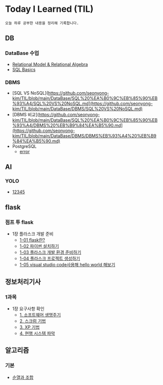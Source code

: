 # Today I Learned (TIL)
```
오늘 하루 공부한 내용을 정리해 기록합니다.
```
## DB
### DataBase 수업
- [Relational Model & Relational Algebra](https://github.com/seonyong-kim/TIL/blob/main/DataBase/DataBaseClass/Relational%20Model%20%26%20Relational%20Algebra.md)
- [SQL Basics](https://github.com/seonyong-kim/TIL/blob/main/DataBase/DataBaseClass/SQL%20Basics.md)
### DBMS
- [SQL VS NoSQL](https://github.com/seonyong-kim/TIL/blob/main/DataBase/SQL%20%EA%B0%9C%EB%85%90%EB%93%A4/SQL%20VS%20NoSQL.md](https://github.com/seonyong-kim/TIL/blob/main/DataBase/DBMS/SQL%20VS%20NoSQL.md)
- [DBMS 비교](https://github.com/seonyong-kim/TIL/blob/main/DataBase/SQL%20%EA%B0%9C%EB%85%90%EB%93%A4/DBMS%20%EB%B9%84%EA%B5%90.md](https://github.com/seonyong-kim/TIL/blob/main/DataBase/DBMS/DBMS%EB%93%A4%20%EB%B9%84%EA%B5%90.md)
- PostgreSQL
  - [error](https://github.com/seonyong-kim/TIL/blob/main/DataBase/DBMS/PostgreSQL/error.md)
## AI
### YOLO
- [12345](https://github.com/seonyong-kim/TIL/blob/main/AI/YOLO/1.md)

## flask
### 점프 투 flask
- 1장 플라스크 개발 준비
    - [1-01 flask란?](https://github.com/seonyong-kim/TIL/blob/main/flask/%EC%A0%90%ED%94%84%20%ED%88%AC%20flask/1%EC%9E%A5%20%ED%94%8C%EB%9D%BC%EC%8A%A4%ED%81%AC%20%EA%B0%9C%EB%B0%9C%20%EC%A4%80%EB%B9%84/1-01%20%ED%94%8C%EB%9D%BC%EC%8A%A4%ED%81%AC%EB%9E%80%3F.md)
    - [1-02 파이썬 설치하기](https://github.com/seonyong-kim/TIL/blob/main/flask/%EC%A0%90%ED%94%84%20%ED%88%AC%20flask/1%EC%9E%A5%20%ED%94%8C%EB%9D%BC%EC%8A%A4%ED%81%AC%20%EA%B0%9C%EB%B0%9C%20%EC%A4%80%EB%B9%84/1-02%20%ED%8C%8C%EC%9D%B4%EC%8D%AC%20%EC%84%A4%EC%B9%98%ED%95%98%EA%B8%B0.md)
    - [1-03 플라스크 개발 환경 준비하기](https://github.com/seonyong-kim/TIL/blob/main/flask/%EC%A0%90%ED%94%84%20%ED%88%AC%20flask/1%EC%9E%A5%20%ED%94%8C%EB%9D%BC%EC%8A%A4%ED%81%AC%20%EA%B0%9C%EB%B0%9C%20%EC%A4%80%EB%B9%84/1-03%20%ED%94%8C%EB%9D%BC%EC%8A%A4%ED%81%AC%20%EA%B0%9C%EB%B0%9C%20%ED%99%98%EA%B2%BD%20%EC%A4%80%EB%B9%84%ED%95%98%EA%B8%B0.md)
    - [1-04 플라스크 프로젝트 생성하기](https://github.com/seonyong-kim/TIL/blob/main/flask/%EC%A0%90%ED%94%84%20%ED%88%AC%20flask/1%EC%9E%A5%20%ED%94%8C%EB%9D%BC%EC%8A%A4%ED%81%AC%20%EA%B0%9C%EB%B0%9C%20%EC%A4%80%EB%B9%84/1-04%20%ED%94%8C%EB%9D%BC%EC%8A%A4%ED%81%AC%20%ED%94%84%EB%A1%9C%EC%A0%9D%ED%8A%B8%20%EC%83%9D%EC%84%B1%ED%95%98%EA%B8%B0.md)
    - [1-05 visual studio code사용해 hello world 해보기](https://github.com/seonyong-kim/TIL/blob/main/flask/%EC%A0%90%ED%94%84%20%ED%88%AC%20flask/1%EC%9E%A5%20%ED%94%8C%EB%9D%BC%EC%8A%A4%ED%81%AC%20%EA%B0%9C%EB%B0%9C%20%EC%A4%80%EB%B9%84/1-05%20visual%20studio%20code%EC%82%AC%EC%9A%A9%ED%95%B4%20hello%20world%20%ED%95%B4%EB%B3%B4%EA%B8%B0.md)
 
## 정보처리기사
### 1과목
- 1장 요구사항 확인
     - [1. 소프트웨어 생명주기](https://github.com/seonyong-kim/TIL/blob/main/%EC%A0%95%EB%B3%B4%EC%B2%98%EB%A6%AC%EA%B8%B0%EC%82%AC/1%EA%B3%BC%EB%AA%A9%20%EC%86%8C%ED%94%84%ED%8A%B8%EC%9B%A8%EC%96%B4%20%EC%84%A4%EA%B3%84/1.%20%EC%9A%94%EA%B5%AC%EC%82%AC%ED%95%AD/1.%20%EC%86%8C%ED%94%84%ED%8A%B8%EC%9B%A8%EC%96%B4%20%EC%83%9D%EB%AA%85%EC%A3%BC%EA%B8%B0.md)
     - [2. 스크럼 기법](https://github.com/seonyong-kim/TIL/blob/main/%EC%A0%95%EB%B3%B4%EC%B2%98%EB%A6%AC%EA%B8%B0%EC%82%AC/1%EA%B3%BC%EB%AA%A9%20%EC%86%8C%ED%94%84%ED%8A%B8%EC%9B%A8%EC%96%B4%20%EC%84%A4%EA%B3%84/1.%20%EC%9A%94%EA%B5%AC%EC%82%AC%ED%95%AD/2.%20%EC%8A%A4%ED%81%AC%EB%9F%BC%20%EA%B8%B0%EB%B2%95.md)
     - [3. XP 기법](https://github.com/seonyong-kim/TIL/blob/main/%EC%A0%95%EB%B3%B4%EC%B2%98%EB%A6%AC%EA%B8%B0%EC%82%AC/1%EA%B3%BC%EB%AA%A9%20%EC%86%8C%ED%94%84%ED%8A%B8%EC%9B%A8%EC%96%B4%20%EC%84%A4%EA%B3%84/1.%20%EC%9A%94%EA%B5%AC%EC%82%AC%ED%95%AD/3.%20XP%20%EA%B8%B0%EB%B2%95.md)
     - [4. 현행 시스템 파악]()

## 알고리즘
### 기본
- [순열과 조합](https://github.com/seonyong-kim/TIL/blob/main/%EC%95%8C%EA%B3%A0%EB%A6%AC%EC%A6%98/%EA%B8%B0%EB%B3%B8/%EC%88%9C%EC%97%B4%EA%B3%BC%20%EC%A1%B0%ED%95%A9.md)
